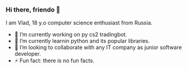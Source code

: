 ### Hi there, friendo 👋

I am Vlad, 18 y.o computer science enthusiast from Russia.

- 🔭 I’m currently working on py cs2 tradingbot.
- 🌱 I’m currently learnin python and its popular libraries.
- 👯 I’m looking to collaborate with any IT company as junior software developer.
- ⚡ Fun fact: there is no fun facts.
